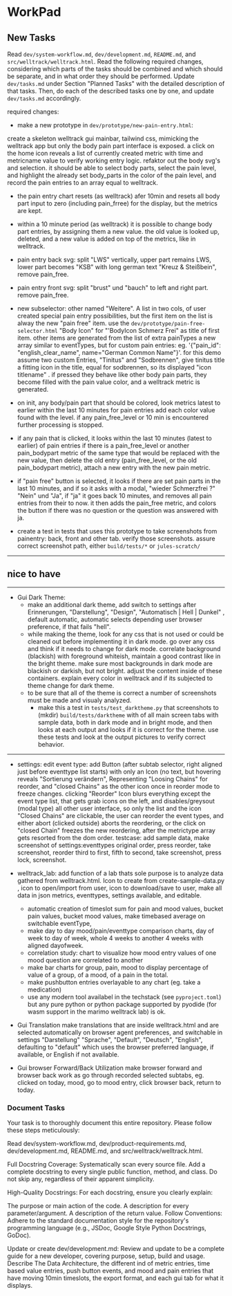 # WorkPad

## New Tasks

Read `dev/system-workflow.md`, `dev/development.md`,  `README.md`, and `src/welltrack/welltrack.html`.
Read the following required changes, considering which parts of the tasks should be combined and which should be separate, and in what order they should be performed.
Update `dev/tasks.md` under Section "Planned Tasks" with the detailed description of that tasks.
Then, do each of the described tasks one by one, and update `dev/tasks.md` accordingly.

required changes:

- make a new prototype in `dev/prototype/new-pain-entry.html`:

create a skeleton welltrack gui mainbar, tailwind css, mimicking the welltrack app but only the body pain part interface is exposed. a click on the home icon reveals a list of currently created metric with time and metricname value to verify working entry logic. refaktor out the body svg's and selection. it should be able to select body parts, select the pain level, and highlight the already set body_parts in the color of the pain level, and record the pain entries to an array equal to welltrack.

- the pain entry chart resets (as welltrack) afer 10min and resets all body part input to zero (including pain_frree) for the display, but the metrics are kept.
- within a 10 minute period (as welltrack) it is possible to change body part entries, by assigning them a new value. the old value is looked up, deleted, and a new value is added on top of the metrics, like in welltrack.

- pain entry back svg: split "LWS" vertically, upper part remains LWS, lower part becomes "KSB" with long german text "Kreuz & Steißbein", remove pain_free.
- pain entry front svg: split "brust" und "bauch" to left and right part. remove pain_free.
- new subselector: other named "Weitere". A list in two cols, of user created special pain entry possibilities, but the first item on the list is alway the new "pain free" item. use the `dev/prototype/pain-free-selector.html` "Body Icon" for "'BodyIcon Schmerz Frei" as title of first item. other items are generated from the list of extra painTypes a new array similar to eventTypes, but for custom pain entries: eg. '{"pain_id": "english_clear_name", name="German Common Name"}'. for this demo assume two custom Entries, "Tinitus" and "Sodbrennen", give tinitus title a fitting icon in the title, equal for sodbrennen, so its displayed "icon titlename" . if pressed they behave like other body pain parts, they become filled with the pain value color, and a welltrack metric is generated.

- on init, any body/pain part that should be colored, look metrics latest to earlier within the last 10 minutes for pain entries add each color value found with the level. if any pain_free_level or 10 min is encountered further processing is stopped.

- if any pain that is clicked, it looks within the last 10 minutes (latest to earlier) of pain entries if there is a pain_free_level or another pain_bodypart metric of the same type that would be replaced with the new value, then delete the old entry (pain_free_level, or the old pain_bodypart metric), attach a new entry with the new pain metric.

- if "pain free" button is selected, it looks if there are set pain parts in the last 10 minutes, and if so it asks with a modal, "wieder Schmerzfrei ?" "Nein" und "Ja", if "ja" it goes back 10 minutes, and removes all pain entries from their to now. it then adds the pain_free metric, and colors the button if there was no question or the question was answered with ja.

- create a test in tests that uses this prototype to take screenshots from painentry: back, front and other tab. verify those screenshots. assure correct screenshot path, either `build/tests/*` or `jules-scratch/`


---


## nice to have

---

- Gui Dark Theme:
    - make an additional dark theme, add switch to settings after Erinnerungen, "Darstellung", "Design", "Automatisch | Hell | Dunkel" , default automatic, automatic selects depending user browser preference, if that fails "hell".
    - while making the theme, look for any css that is not used or could be cleaned out before implementing it in dark mode. go over any css and think if it needs to change for dark mode. correlate background (blackish) with foreground whiteish, maintain a good contrast like in the bright theme. make sure most backgrounds in dark mode are blackish or darkish, but not bright. adjust the content inside of these containers. explain every color in welltrack and if its subjected to theme change for dark theme.
    - to be sure that all of the theme is correct a number of screenshots must be made and visualy analyzed.
        - make this a test in `tests/test_darktheme.py` that screenshots to (mkdir) `build/tests/darktheme` with of all main screen tabs with sample data, both in dark mode and in bright mode, and then looks at each output and looks if it is correct for the theme. use these tests and look at the output pictures to verify correct behavior.
---

- settings: edit event type: add Button (after subtab selector, right aligned just before eventtype list starts) with only an Icon (no text, but hovering reveals "Sortierung verändern", Representing "Loosing Chains" for reorder, and "closed Chains" as the other icon once in reorder mode to freeze changes. clicking "Reorder" Icon blurs everything except the event type list, that gets grab icons on the left, and disables/greysout (modal type) all other user interface, so only the list and the icon "Closed Chains" are clickable, the user can reorder the event types, and either abort (clicked outside) aborts the reordering, or the click on "closed Chain" freezes the new reordering, after the metrictype array gets resorted from the dom order. testcase: add sample data, make screenshot of settings:eventtypes original order, press reorder, take screenshot, reorder third to first, fifth to second, take screenshot, press lock, screenshot.

- welltrack_lab: add function of a lab thats sole purpose is to analyze data gathered from welltrack.html. Icon to create from create-sample-data.py , icon to open/import from user, icon to download/save to user, make all data in json metrics, eventtypes, settings available, and editable.
    - automatic creation of timeslot sum for pain and mood values, bucket pain values, bucket mood values, make timebased average on switchable eventType,
    - make day to day mood/pain/eventtype comparison charts, day of week to day of week, whole 4 weeks to another 4 weeks with aligned dayofweek.
    - correlation study: chart to visualize how mood entry values of one mood question are correlated to another
    - make bar charts for group, pain, mood to display percentage of value of a group, of a mood, of a pain in the total.
    - make pushbutton entries overlayable to any chart (eg. take a medication)
    - use any modern tool availabel in the techstack (see `pyproject.toml`) but any pure python or python package supported by pyodide (for wasm support in the marimo welltrack lab) is ok.

- Gui Translation
    make translations that are inside welltrack.html and are selected automatically on browser agent preferences, and switchable in settings "Darstellung" "Sprache", "Default", "Deutsch", "English", defaulting to "default" which uses the browser preferred language, if available, or English if not available.

- Gui browser Forward/Back Utilization
    make browser forward and browser back work as go through recorded selected subtabs, eg. clicked on today, mood, go to mood entry, click browser back, return to today.

### Document Tasks

Your task is to thoroughly document this entire repository. Please follow these steps meticulously:

Read dev/system-workflow.md, dev/product-requirements.md, dev/development.md, README.md, and src/welltrack/welltrack.html.

Full Docstring Coverage: Systematically scan every source file. Add a complete docstring to every single public function, method, and class. Do not skip any, regardless of their apparent simplicity.

High-Quality Docstrings: For each docstring, ensure you clearly explain:

The purpose or main action of the code.
A description for every parameter/argument.
A description of the return value.
Follow Conventions: Adhere to the standard documentation style for the repository's programming language (e.g., JSDoc, Google Style Python Docstrings, GoDoc).

Update or create dev/development.md: Review and update to be a complete guide for a new developer, covering purpose, setup, build and usage. Describe The Data Architecture, the different ind of metric entries, time based value entries, push button events, and mood and pain entries that have moving 10min timeslots, the export format, and each gui tab for what it displays.
